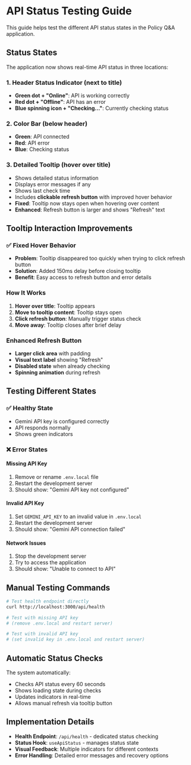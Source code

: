 # API Status Testing Guide

This guide helps test the different API status states in the Policy Q&A application.

## Status States

The application now shows real-time API status in three locations:

### 1. **Header Status Indicator** (next to title)
- **Green dot + "Online"**: API is working correctly
- **Red dot + "Offline"**: API has an error
- **Blue spinning icon + "Checking..."**: Currently checking status

### 2. **Color Bar** (below header)
- **Green**: API connected
- **Red**: API error
- **Blue**: Checking status

### 3. **Detailed Tooltip** (hover over title)
- Shows detailed status information
- Displays error messages if any
- Shows last check time
- Includes **clickable refresh button** with improved hover behavior
- **Fixed**: Tooltip now stays open when hovering over content
- **Enhanced**: Refresh button is larger and shows "Refresh" text

## Tooltip Interaction Improvements

### ✅ **Fixed Hover Behavior**
- **Problem**: Tooltip disappeared too quickly when trying to click refresh button
- **Solution**: Added 150ms delay before closing tooltip
- **Benefit**: Easy access to refresh button and error details

### **How It Works**
1. **Hover over title**: Tooltip appears
2. **Move to tooltip content**: Tooltip stays open
3. **Click refresh button**: Manually trigger status check
4. **Move away**: Tooltip closes after brief delay

### **Enhanced Refresh Button**
- **Larger click area** with padding
- **Visual text label** showing "Refresh" 
- **Disabled state** when already checking
- **Spinning animation** during refresh

## Testing Different States

### ✅ Healthy State
- Gemini API key is configured correctly
- API responds normally
- Shows green indicators

### ❌ Error States

#### Missing API Key
1. Remove or rename `.env.local` file
2. Restart the development server
3. Should show: "Gemini API key not configured"

#### Invalid API Key
1. Set `GEMINI_API_KEY` to an invalid value in `.env.local`
2. Restart the development server
3. Should show: "Gemini API connection failed"

#### Network Issues
1. Stop the development server
2. Try to access the application
3. Should show: "Unable to connect to API"

## Manual Testing Commands

```bash
# Test health endpoint directly
curl http://localhost:3000/api/health

# Test with missing API key
# (remove .env.local and restart server)

# Test with invalid API key
# (set invalid key in .env.local and restart server)
```

## Automatic Status Checks

The system automatically:
- Checks API status every 60 seconds
- Shows loading state during checks
- Updates indicators in real-time
- Allows manual refresh via tooltip button

## Implementation Details

- **Health Endpoint**: `/api/health` - dedicated status checking
- **Status Hook**: `useApiStatus` - manages status state
- **Visual Feedback**: Multiple indicators for different contexts
- **Error Handling**: Detailed error messages and recovery options
